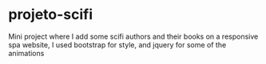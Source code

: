 # projeto-scifi
 Mini project where I add some scifi authors and their books on a responsive spa website, I used bootstrap for style, and jquery for some of the animations
